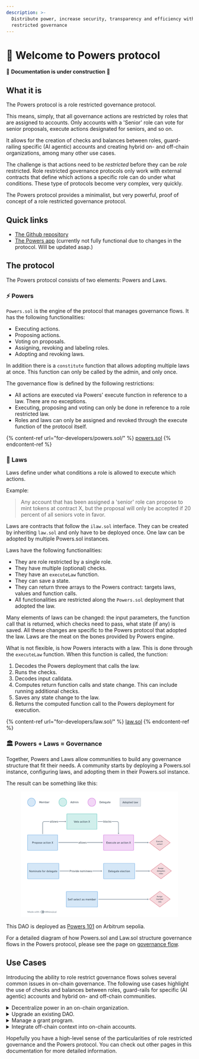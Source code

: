 ```yaml
---
description: >-
  Distribute power, increase security, transparency and efficiency with role
  restricted governance
---
```


# 💪 Welcome to Powers protocol

🚧 **Documentation is under construction** 🚧

## What it is

The Powers protocol is a role restricted governance protocol.

This means, simply, that all governance actions are restricted by roles that are assigned to accounts. Only accounts with a 'Senior' role can vote for senior proposals, execute actions designated for seniors, and so on.

It allows for the creation of checks and balances between roles, guard-railing specific (AI agentic) accounts and creating hybrid on- and off-chain organizations, among many other use cases.

The challenge is that actions need to be _restricted_ before they can be _role_ restricted. Role restricted governance protocols only work with external contracts that define which actions a specific role can do under what conditions. These type of protocols become very complex, very quickly.

The Powers protocol provides a minimalist, but very powerful, proof of concept of a role restricted governance protocol.

## Quick links

* [The Github repository](https://github.com/7Cedars/powers)
* [The Powers app](https://powers-protocol.vercel.app/#usecases) (currently not fully functional due to changes in the protocol. Will be updated asap.)&#x20;

## The protocol

The Powers protocol consists of two elements: Powers and Laws.

### ⚡ Powers

`Powers.sol` is the engine of the protocol that manages governance flows. It has the following functionalities:

* Executing actions.
* Proposing actions.
* Voting on proposals.
* Assigning, revoking and labeling roles.
* Adopting and revoking laws.

In addition there is a `constitute` function that allows adopting multiple laws at once. This function can only be called by the admin, and only once.

The governance flow is defined by the following restrictions:

* All actions are executed via Powers' execute function in reference to a law. There are no exceptions.&#x20;
* Executing, proposing and voting can only be done in reference to a role restricted law.
* Roles and laws can only be assigned and revoked through the execute function of the protocol itself.

{% content-ref url="for-developers/powers.sol/" %}
[powers.sol](for-developers/powers.sol/)
{% endcontent-ref %}

### 📜 Laws

Laws define under what conditions a role is allowed to execute which actions.

Example:

> Any account that has been assigned a 'senior' role can propose to mint tokens at contract X, but the proposal will only be accepted if 20 percent of all seniors vote in favor.

Laws are contracts that follow the `ilaw.sol` interface. They can be created by inheriting `law.sol` and only have to be deployed once. One law can be adopted by multiple Powers.sol instances.&#x20;

Laws have the following functionalities:

* They are role restricted by a single role.
* They have multiple (optional) checks.
* They have an `executeLaw` function.
* They can save a state.
* They can return three arrays to the Powers contract: targets laws, values and function calls.
* All functionalities are restricted along the `Powers.sol` deployment that adopted the law.

Many elements of laws can be changed: the input parameters, the function call that is returned, which checks need to pass, what state (if any) is saved. All these changes are specific to the Powers protocol that adopted the law. Laws are the meat on the bones provided by Powers engine.

What is not flexible, is how Powers interacts with a law. This is done through the `executeLaw` function. When this function is called, the function:

1. Decodes the Powers deployment that calls the law.&#x20;
2. Runs the checks.&#x20;
3. Decodes input calldata.
4. Computes return function calls and state change. This can include running additional checks.
5. Saves any state change to the law.
6. Returns the computed function call to the Powers deployment for execution.

{% content-ref url="for-developers/law.sol/" %}
[law.sol](for-developers/law.sol/)
{% endcontent-ref %}

### 🏛️ Powers + Laws = Governance

Together, Powers and Laws allow communities to build any governance structure that fit their needs. A community starts by deploying a Powers.sol instance, configuring laws, and adopting them in their Powers.sol instance.

The result can be something like this:&#x20;

<figure><img src=".gitbook/assets/image (7).png" alt=""><figcaption></figcaption></figure>

This DAO is deployed as [Powers 101](https://powers-protocol.vercel.app/#usecases) on Arbitrum sepolia.

For a detailed diagram of how Powers.sol and Law.sol structure governance flows in the Powers protocol, please see the page on [governance flow](for-developers/governance-flow.md).

## Use Cases&#x20;

Introducing the ability to role restrict governance flows solves several common issues in on-chain governance. The following use cases highlight the use of checks and balances between roles, guard-rails for specific (AI agentic) accounts and hybrid on- and off-chain communities.

<details>

<summary>Decentralize power in an on-chain organization.  </summary>

**Problem**: Many decision-making processes in on-chain organisations are highly centralized: Either token based voting is dominated by a few whales, or a multisig account controls crucial decision-making processes. This not only destroys the promise of decentralized on-chain governance but also renders governance susceptible to hostile vote capture.

**Solution**: With the Powers protocol it is possible to create mechanisms that check and balance powers between roles. For example, it is possible to create a governance chain where one role is allowed to pass (but not execute) an action, another to veto an action and a third to execute a (previously passed) action. This is a well known, and effective, way of addressing the centralization of power in communities. The most famous, but more elaborate, example is the separation between legislative, judicial and executive powers.

**Implementation**: Because the Powers protocol creates an action ID by hashing calldata, nonce and law address, it can check if another law has executed the same calldata and nonce. As Law.sol instances conditionally return calldata to Powers.sol, we can make them conditional on the execution of another law. When roles that control these different laws are assigned through divergent means, we can build a very secure and decentralised governance system.&#x20;

**Example**: Separated Powers \[TBI] is an example that balances the power to execute actions between token users, holders and developers.

</details>

<details>

<summary>Upgrade an existing DAO.</summary>

**Problem**: How to upgrade an existing DAO? Many of the most popular governance protocols are hard, if not impossible, to change. Is it possible to upgrade an existing DAO and start using the Powers protocol without having to abandon established governance mechanisms?

**Solution**: Yes. An existing DAO can start to use the Powers protocol without having to abandon its governance mechanisms. Even better, the extent that a community governs itself through its existing protocol or a new Powers deployment can be changed on a law-by-law basis. The Powers protocol provides a flexible, modular and governed process for upgrading on-chain communities. It allows for a gradual transformation of an existing DAO to one governed by Powers.

**Implementation**: First, in a newly deployed Powers protocol a role has to be designated to the existing DAO. Second, a governance chain needs to be implemented that allows for the adoption and revoking of laws. This chain can be setup as permissive or restrictive as needed, but the existing DAO should probably have the final say when adopting or revoking a law.

With this setup, it is possible to start out with very few (or no) assets in the new Powers protocol and start setting up several tasks governed by Powers. As confidence in the protocol grows, the DAO can send more assets to the protocol, and add new tasks and roles. The transition is complete when all stakeholders and tasks from the previous DAO are represented in the new Powers governance system and the DAO has transferred all its assets. The existing DAO can then be removed as a role holder.

**Example**: See Governed Upgrades \[TBI] as an example of an on-chain organisation with a governed upgradable governance system and a legacy DAO as role holder.

</details>

<details>

<summary>Manage a grant program.   </summary>

**Problem**: The premise of a grant program is simple. A DAO allocates assets in support for a particular goal (say support protocol development) and it delegates the power to decide who actually gets this money to representatives of the organisation. As it stands, this means transferring the assets to a new, separate, protocol that manages asset allocation.

This brings a whole set of new challenges around accountability: how to hold DAO representatives to account if the misbehave, how to hold grant recipients to account for meeting targets and, in the most extreme case, how to stop a program and get money back if it does not achieve its intended aim? Solving these issues involves a lot of overhead and legal wrangling, not to speak of bringing back in issues around the centralization of power.

**Solution**: Use a role restricted governance protocol. Combining laws and roles, an on-chain community can manage asset allocation through multiple roles that devolve responsibilities to each other, while holding each other to account.

**Implementation**: As Powers allows to define responsibilities precisely, it is straightforward to define a 'grant' law is only accessible to council members and gives access to, say, 50 ETH. It can then be made conditional on a proposal made by an applicant and a majority vote among council members. If the grant does not have the intended impact, an executive council can revoke the grant program. Any designated ether will automatically remain in the community.

Note that this also means that all decisions made by the grant council are logged, increasing transparency. It is also possible to implement procedures to challenge grant council decisions, to create a representation of grant recipients in the DAO, and more.

**Example**: See Managed Grants \[TBI] as an example of a grant program governed by the Powers protocol.

</details>

<details>

<summary>Integrate off-chain context into on-chain accounts.  </summary>

**Problem**: Accounts do not have context, but members of a community do. This creates several concrete challenges in on-chain organisations: how to deal with the plurality of legal regimes in which community members live? How to deal with accounts that are not human, such as institutions and AI agents? How do we attest members using off-chain data? We somehow need to bring in off-chain contextualise on-chain accounts.

**Solution**: The above problems point to the use of oracles. These are services that provide off-chain data to on-chain smart contracts. The crucial challenge of these services is that they are asynchronous: they do not return data in the same block that it was requested. A seamless way to integrate asynchronous services into governance processes is needed. The Powers protocol provides exactly this.

**Implementation**: There are several implementations for different specific problems:

* We can randomize the allocation of roles to accounts. Similar to how citizens are called on for jury duty in the USA.
* We can create a law that designates roles to accounts depending on the country of residence of the human that owns the account.
* We can create a law that in which an AI agent assesses if a proposal should pass or not.

**Example**: See Beyond the Divide \[TBI] as an example of a Powers protocol implementation that includes all of the above mechanisms.

</details>

Hopefully you have a high-level sense of the particularities of role restricted governance and the Powers protocol. You can check out other pages in this documentation for more detailed information.
